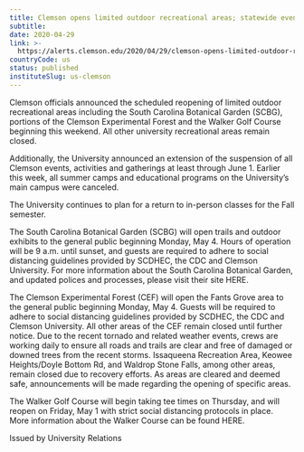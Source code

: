 ```yaml
---
title: Clemson opens limited outdoor recreational areas; statewide events suspended through June 1 – CU Safe Alerts
subtitle: 
date: 2020-04-29
link: >-
  https://alerts.clemson.edu/2020/04/29/clemson-opens-limited-outdoor-recreational-areas-statewide-events-suspended-through-june-1/
countryCode: us
status: published
instituteSlug: us-clemson
---
```

Clemson officials announced the scheduled reopening of limited outdoor recreational areas including the South Carolina Botanical Garden (SCBG), portions of the Clemson Experimental Forest and the Walker Golf Course beginning this weekend. All other university recreational areas remain closed.

Additionally, the University announced an extension of the suspension of all Clemson events, activities and gatherings at least through June 1. Earlier this week, all summer camps and educational programs on the University’s main campus were canceled.

The University continues to plan for a return to in-person classes for the Fall semester.

The South Carolina Botanical Garden (SCBG) will open trails and outdoor exhibits to the general public beginning Monday, May 4. Hours of operation will be 9 a.m. until sunset, and guests are required to adhere to social distancing guidelines provided by SCDHEC, the CDC and Clemson University. For more information about the South Carolina Botanical Garden, and updated polices and processes, please visit their site HERE.

The Clemson Experimental Forest (CEF) will open the Fants Grove area to the general public beginning Monday, May 4. Guests will be required to adhere to social distancing guidelines provided by SCDHEC, the CDC and Clemson University. All other areas of the CEF remain closed until further notice. Due to the recent tornado and related weather events, crews are working daily to ensure all roads and trails are clear and free of damaged or downed trees from the recent storms. Issaqueena Recreation Area, Keowee Heights/Doyle Bottom Rd, and Waldrop Stone Falls, among other areas, remain closed due to recovery efforts. As areas are cleared and deemed safe, announcements will be made regarding the opening of specific areas.

The Walker Golf Course will begin taking tee times on Thursday, and will reopen on Friday, May 1 with strict social distancing protocols in place. More information about the Walker Course can be found HERE.

Issued by University Relations